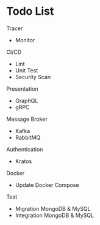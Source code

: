 # Todo List

Tracer
- Monitor

CI/CD
- Lint
- Unit Test
- Security Scan

Presentation
- GraphQL
- gRPC

Message Broker
- Kafka
- RabbitMQ

Authentication
- Kratos

Docker
- Update Docker Compose

Test
- Migration MongoDB & MySQL
- Integration MongoDB & MySQL
